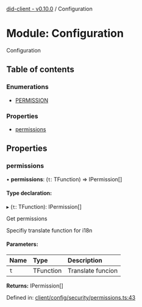 [did-client - v0.10.0](../README.md) / Configuration

# Module: Configuration

Configuration

## Table of contents

### Enumerations

- [PERMISSION](../enums/configuration.permission.md)

### Properties

- [permissions](configuration.md#permissions)

## Properties

### permissions

• **permissions**: (`t`: TFunction) => IPermission[]

#### Type declaration:

▸ (`t`: TFunction): IPermission[]

Get permissions

Specifiy translate function for i18n

#### Parameters:

Name | Type | Description |
:------ | :------ | :------ |
`t` | TFunction | Translate funcion    |

**Returns:** IPermission[]

Defined in: [client/config/security/permissions.ts:43](https://github.com/Puzzlepart/did/blob/dev/client/config/security/permissions.ts#L43)
